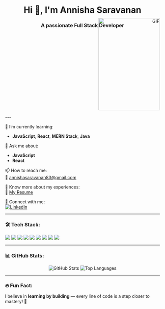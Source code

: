 <h1 align="center">Hi 👋, I'm Annisha Saravanan</h1>
<h3 align="center">A passionate Full Stack Developer</h3>

<p align="right">
  <img src="https://ishazaka.com/static/media/coding.9febc1a0763cd5fd242b.gif" alt="GIF" width="200" height="300" style="margin-top: -50px;"/>
</p>
---

🌱 I’m currently learning:
- **JavaScript**, **React**, **MERN Stack**, **Java**

💬 Ask me about:
- **JavaScript**
- **React**

📫 How to reach me:  
📧 [annishasaravanan83@gmail.com](mailto:annishasaravanan83@gmail.com)

📄 Know more about my experiences:  
📃 [My Resume](https://drive.google.com/drive/folders/1D960KLecLfsN71WiYChP8jasV6J2QvPJ?usp=sharing)

🔗 Connect with me:  
[![LinkedIn](https://img.shields.io/badge/LinkedIn-blue?logo=linkedin&style=for-the-badge)](https://www.linkedin.com/in/annisha-saravanan/)

---

### 🛠️ Tech Stack:
<p align="left">
  <img src="https://img.shields.io/badge/HTML5-E34F26?style=for-the-badge&logo=html5&logoColor=white"/>
  <img src="https://img.shields.io/badge/CSS3-1572B6?style=for-the-badge&logo=css3&logoColor=white"/>
  <img src="https://img.shields.io/badge/JavaScript-F7DF1E?style=for-the-badge&logo=javascript&logoColor=black"/>
  <img src="https://img.shields.io/badge/React-20232A?style=for-the-badge&logo=react&logoColor=61DAFB"/>
  <img src="https://img.shields.io/badge/Node.js-339933?style=for-the-badge&logo=nodedotjs&logoColor=white"/>
  <img src="https://img.shields.io/badge/Express.js-000000?style=for-the-badge&logo=express&logoColor=white"/>
  <img src="https://img.shields.io/badge/MongoDB-4EA94B?style=for-the-badge&logo=mongodb&logoColor=white"/>
  <img src="https://img.shields.io/badge/Java-ED8B00?style=for-the-badge&logo=java&logoColor=white"/>
  <img src="https://img.shields.io/badge/Git-F05032?style=for-the-badge&logo=git&logoColor=white"/>
</p>

---

### 📊 GitHub Stats:
<p align="center">
  <img src="https://github-readme-stats.vercel.app/api?username=AnnishaSaravanan&show_icons=true&theme=radical" alt="GitHub Stats" />
  <img src="https://github-readme-stats.vercel.app/api/top-langs/?username=AnnishaSaravanan&layout=compact&theme=radical" alt="Top Languages" />
</p>

---

### 🔥 Fun Fact:
I believe in **learning by building** — every line of code is a step closer to mastery! 🚀
